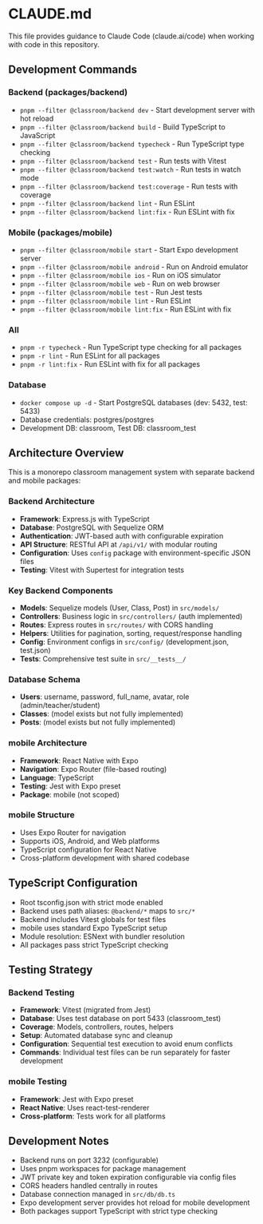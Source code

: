# CLAUDE.md

This file provides guidance to Claude Code (claude.ai/code) when working with code in this repository.

## Development Commands

### Backend (packages/backend)

- `pnpm --filter @classroom/backend dev` - Start development server with hot reload
- `pnpm --filter @classroom/backend build` - Build TypeScript to JavaScript
- `pnpm --filter @classroom/backend typecheck` - Run TypeScript type checking
- `pnpm --filter @classroom/backend test` - Run tests with Vitest
- `pnpm --filter @classroom/backend test:watch` - Run tests in watch mode
- `pnpm --filter @classroom/backend test:coverage` - Run tests with coverage
- `pnpm --filter @classroom/backend lint` - Run ESLint
- `pnpm --filter @classroom/backend lint:fix` - Run ESLint with fix

### Mobile (packages/mobile)

- `pnpm --filter @classroom/mobile start` - Start Expo development server
- `pnpm --filter @classroom/mobile android` - Run on Android emulator
- `pnpm --filter @classroom/mobile ios` - Run on iOS simulator
- `pnpm --filter @classroom/mobile web` - Run on web browser
- `pnpm --filter @classroom/mobile test` - Run Jest tests
- `pnpm --filter @classroom/mobile lint` - Run ESLint
- `pnpm --filter @classroom/mobile lint:fix` - Run ESLint with fix

### All

- `pnpm -r typecheck` - Run TypeScript type checking for all packages
- `pnpm -r lint` - Run ESLint for all packages
- `pnpm -r lint:fix` - Run ESLint with fix for all packages

### Database

- `docker compose up -d` - Start PostgreSQL databases (dev: 5432, test: 5433)
- Database credentials: postgres/postgres
- Development DB: classroom, Test DB: classroom_test

## Architecture Overview

This is a monorepo classroom management system with separate backend and mobile packages:

### Backend Architecture

- **Framework**: Express.js with TypeScript
- **Database**: PostgreSQL with Sequelize ORM
- **Authentication**: JWT-based auth with configurable expiration
- **API Structure**: RESTful API at `/api/v1/` with modular routing
- **Configuration**: Uses `config` package with environment-specific JSON files
- **Testing**: Vitest with Supertest for integration tests

### Key Backend Components

- **Models**: Sequelize models (User, Class, Post) in `src/models/`
- **Controllers**: Business logic in `src/controllers/` (auth implemented)
- **Routes**: Express routes in `src/routes/` with CORS handling
- **Helpers**: Utilities for pagination, sorting, request/response handling
- **Config**: Environment configs in `src/config/` (development.json, test.json)
- **Tests**: Comprehensive test suite in `src/__tests__/`

### Database Schema

- **Users**: username, password, full_name, avatar, role (admin/teacher/student)
- **Classes**: (model exists but not fully implemented)
- **Posts**: (model exists but not fully implemented)

### mobile Architecture

- **Framework**: React Native with Expo
- **Navigation**: Expo Router (file-based routing)
- **Language**: TypeScript
- **Testing**: Jest with Expo preset
- **Package**: mobile (not scoped)

### mobile Structure

- Uses Expo Router for navigation
- Supports iOS, Android, and Web platforms
- TypeScript configuration for React Native
- Cross-platform development with shared codebase

## TypeScript Configuration

- Root tsconfig.json with strict mode enabled
- Backend uses path aliases: `@backend/*` maps to `src/*`
- Backend includes Vitest globals for test files
- mobile uses standard Expo TypeScript setup
- Module resolution: ESNext with bundler resolution
- All packages pass strict TypeScript checking

## Testing Strategy

### Backend Testing

- **Framework**: Vitest (migrated from Jest)
- **Database**: Uses test database on port 5433 (classroom_test)
- **Coverage**: Models, controllers, routes, helpers
- **Setup**: Automated database sync and cleanup
- **Configuration**: Sequential test execution to avoid enum conflicts
- **Commands**: Individual test files can be run separately for faster development

### mobile Testing

- **Framework**: Jest with Expo preset
- **React Native**: Uses react-test-renderer
- **Cross-platform**: Tests work for all platforms

## Development Notes

- Backend runs on port 3232 (configurable)
- Uses pnpm workspaces for package management
- JWT private key and token expiration configurable via config files
- CORS headers handled centrally in routes
- Database connection managed in `src/db/db.ts`
- Expo development server provides hot reload for mobile development
- Both packages support TypeScript with strict type checking
